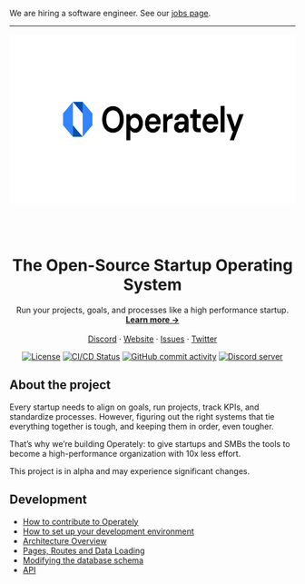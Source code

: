 We are hiring a software engineer. See our [jobs page](https://operately.com/jobs/).

<hr/> 

<div align="center">
  <picture>
    <source media="(prefers-color-scheme: dark)" srcset="https://github.com/operately/operately/raw/main/docs/images/logo-black.svg">
    <img alt="Operately logo" src="https://github.com/operately/operately/raw/main/docs/images/logo-white.svg" height="300px">
  </picture>
</div>

<br><br>

<h1 align="center">The Open-Source Startup Operating System</h1>

<p align="center">
  Run your projects, goals, and processes like a high performance startup.
  <br/>
  <a href="https://operately.com"><strong>Learn more →</strong></a>
  <br />
  <br />
  <a href="https://discord.gg/qn7aUCep">Discord</a>
  ·
  <a href="https://operately.com">Website</a>
  ·
  <a href="https://github.com/operately/operately/issues">Issues</a>
  ·
  <a href="https://twitter.com/operately">Twitter</a>
</p>


<p align="center">
  <a href="https://github.com/operately/operately/blob/main/LICENSE"><img src="https://img.shields.io/github/license/operately/operately" alt="License"></a>
  <a href="https://operately.semaphoreci.com/projects/operately"><img src="https://operately.semaphoreci.com/badges/operately/branches/main.svg?style=shields" alt="CI/CD Status" /></a>
  <a href="https://github.com/operately/operately/pulse"><img src="https://img.shields.io/github/commit-activity/m/operately/operately" alt="GitHub commit activity"/></a>
  <a href="https://discord.gg/qn7aUCep"><img src="https://img.shields.io/discord/1080898715268698152?label=discord" alt="Discord server" /></a>
</p>

## About the project

Every startup needs to align on goals, run projects, track KPIs, and standardize processes. However, figuring out the right systems that tie everything together is tough, and keeping them in order, even tougher.

That’s why we’re building Operately: to give startups and SMBs the tools to become a high-performance 
organization with 10x less effort.

This project is in alpha and may experience significant changes.

## Development

- [How to contribute to Operately](CONTRIBUTING.md)
- [How to set up your development environment](docs/dev-env.md)
- [Architecture Overview](docs/architecture.md)
- [Pages, Routes and Data Loading](docs/pages-and-data-loading.md)
- [Modifying the database schema](docs/database-schema.md)
- [API](docs/api.md)

